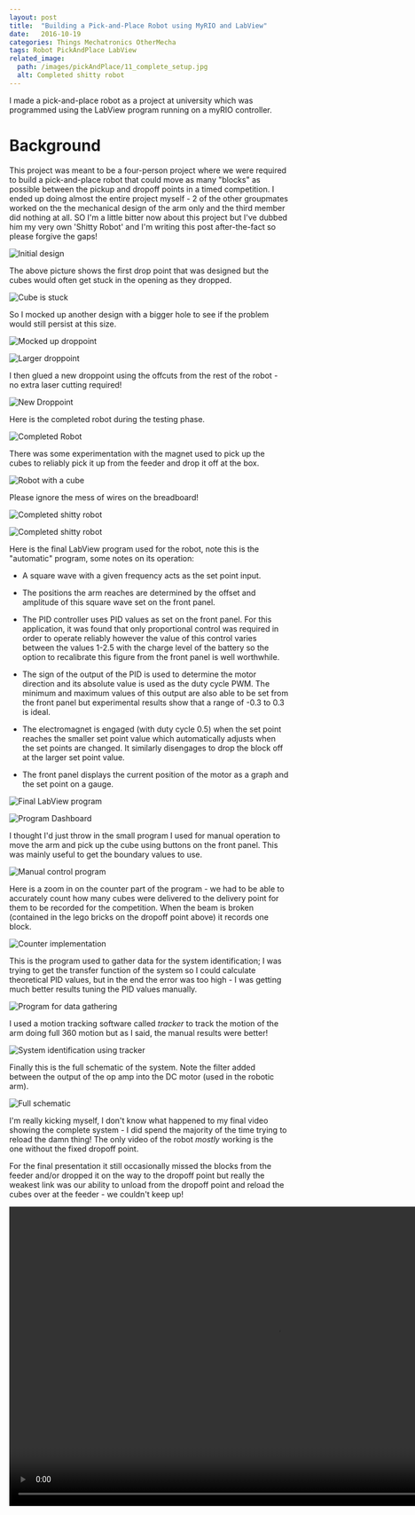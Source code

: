 ```yaml
---
layout: post
title:  "Building a Pick-and-Place Robot using MyRIO and LabView"
date:   2016-10-19
categories: Things Mechatronics OtherMecha
tags: Robot PickAndPlace LabView
related_image: 
  path: /images/pickAndPlace/11_complete_setup.jpg
  alt: Completed shitty robot
---
```


I made a pick-and-place robot as a project at university which was programmed using the LabView program running on a myRIO controller.

<!--more-->

# Background

This project was meant to be a four-person project where we were required to build a pick-and-place robot that could move as many "blocks" as possible between the pickup and dropoff points in a timed competition. I ended up doing almost the entire project myself - 2 of the other groupmates worked on the the mechanical design of the arm only and the third member did nothing at all. SO I'm a little bitter now about this project but I've dubbed him my very own 'Shitty Robot' and I'm writing this post after-the-fact so please forgive the gaps!

![Initial design](/images/pickAndPlace/01_original_droppoint.jpg)

The above picture shows the first drop point that was designed but the cubes would often get stuck in the opening as they dropped.

![Cube is stuck](/images/pickAndPlace/06_stuck_cube.jpg)

So I mocked up another design with a bigger hole to see if the problem would still persist at this size.

![Mocked up droppoint](/images/pickAndPlace/03_smaller_droppoint.jpg)

![Larger droppoint](/images/pickAndPlace/04_smaller_droppoint.jpg)

I then glued a new droppoint using the offcuts from the rest of the robot - no extra laser cutting required!

![New Droppoint](/images/pickAndPlace/07_new_droppoint.jpg)

Here is the completed robot during the testing phase.

![Completed Robot](/images/pickAndPlace/09_complete_setup.jpg)

There was some experimentation with the magnet used to pick up the cubes to reliably pick it up from the feeder and drop it off at the box.

![Robot with a cube](/images/pickAndPlace/11_complete_setup.jpg)

Please ignore the mess of wires on the breadboard!

![Completed shitty robot](/images/pickAndPlace/12_complete_setup.jpg)

![Completed shitty robot](/images/pickAndPlace/13_complete_setup.jpg)

Here is the final LabView program used for the robot, note this is the "automatic" program, some notes on its operation:

* A square wave with a given frequency acts as the set point input. 

* The positions the arm reaches are determined by the offset and amplitude of this square wave set on the front panel. 

* The PID controller uses PID values as set on the front panel. For this application, it was found that only proportional control was required in order to operate reliably however the value of this control varies between the values 1-2.5 with the charge level of the battery so the option to recalibrate this figure from the front panel is well worthwhile.

* The sign of the output of the PID is used to determine the motor direction and its absolute value is used as the duty cycle PWM. The minimum and maximum values of this output are also able to be set from the front panel but experimental results show that a range of -0.3 to 0.3 is ideal.

* The electromagnet is engaged (with duty cycle 0.5) when the set point reaches the smaller set point value which automatically adjusts when the set points are changed. It similarly disengages to drop the block off at the larger set point value.

* The front panel displays the current position of the motor as a graph and the set point on a gauge.


![Final LabView program](/images/pickAndPlace/14_final_program.jpg)

![Program Dashboard](/images/pickAndPlace/17_dashboard.jpg)

I thought I'd just throw in the small program I used for manual operation to move the arm and pick up the cube using buttons on the front panel. This was mainly useful to get the boundary values to use.

![Manual control program](/images/pickAndPlace/18_manual_control.jpg)

Here is a zoom in on the counter part of the program - we had to be able to accurately count how many cubes were delivered to the delivery point for them to be recorded for the competition. When the beam is broken (contained in the lego bricks on the dropoff point above) it records one block.

![Counter implementation](/images/pickAndPlace/19_counter_implementation.jpg)

This is the program used to gather data for the system identification; I was trying to get the transfer function of the system so I could calculate theoretical PID values, but in the end the error was too high - I was getting much better results tuning the PID values manually.

![Program for data gathering](/images/pickAndPlace/16_program_for_data_gathering.jpg)

I used a motion tracking software called _tracker_ to track the motion of the arm doing full 360 motion but as I said, the manual results were better!

![System identification using tracker](/images/pickAndPlace/20_system_idenitfication_tracker.jpg)

Finally this is the full schematic of the system. Note the filter added between the output of the op amp into the DC motor (used in the robotic arm).

![Full schematic](/images/pickAndPlace/21_full_schematic.jpg)

I'm really kicking myself, I don't know what happened to my final video showing the complete system - I did spend the majority of the time trying to reload the damn thing! The only video of the robot _mostly_ working is the one without the fixed dropoff point.

For the final presentation it still occasionally missed the blocks from the feeder and/or dropped it on the way to the dropoff point but really the weakest link was our ability to unload from the dropoff point and reload the cubes over at the feeder - we couldn't keep up!

<center>
    <video width="960" height="540" controls muted>
        <source src="{{ site.baseurl }}/images/pickAndPlace/02_shitty_robot.mp4" type="video/mp4">
        Finished Shitty Robot
    </video>
</center>